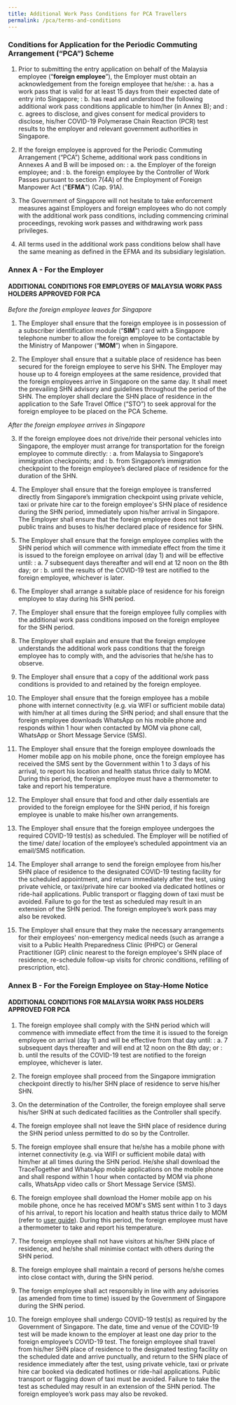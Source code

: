 ```yaml
---
title: Additional Work Pass Conditions for PCA Travellers
permalink: /pca/terms-and-conditions
---
```



### **Conditions for Application for the Periodic Commuting Arrangement (“PCA”) Scheme**

1. Prior to submitting the entry application on behalf of the Malaysia employee (“**foreign employee**”), the Employer must obtain an acknowledgement from the foreign employee that he/she:
: a. has a work pass that is valid for at least 15 days from their expected date of entry into Singapore;
: b. has read and understood the following additional work pass conditions applicable to him/her (in Annex B); and
: c. agrees to disclose, and gives consent for medical providers to disclose, his/her COVID-19 Polymerase Chain Reaction (PCR) test results to the employer and relevant government authorities in Singapore.

2. If the foreign employee is approved for the Periodic Commuting Arrangement (“PCA”) Scheme, additional work pass conditions in Annexes A and B will be imposed on:
: a. the Employer of the foreign employee; and
: b. the foreign employee by the Controller of Work Passes pursuant to section 7(4A) of the Employment of Foreign Manpower Act ("**EFMA**") (Cap. 91A).

3. The Government of Singapore will not hesitate to take enforcement measures against Employers and foreign employees who do not comply with the additional work pass conditions, including commencing criminal proceedings, revoking work passes and withdrawing work pass privileges.

4. All terms used in the additional work pass conditions below shall have the same meaning as defined in the EFMA and its subsidiary legislation.

### **Annex A - For the Employer**

#### ADDITIONAL CONDITIONS FOR EMPLOYERS OF MALAYSIA WORK PASS HOLDERS APPROVED FOR PCA

*Before the foreign employee leaves for Singapore*

1. The Employer shall ensure that the foreign employee is in possession of a subscriber identification module (“**SIM**”) card with a Singapore telephone number to allow the foreign employee to be contactable by the Ministry of Manpower (“**MOM**”) when in Singapore.

2. The Employer shall ensure that a suitable place of residence has been secured for the foreign employee to serve his SHN. The Employer may house up to 4 foreign employees at the same residence, provided that the foreign employees arrive in Singapore on the same day. It shall meet the prevailing SHN advisory and guidelines throughout the period of the SHN. The employer shall declare the SHN place of residence in the application to the Safe Travel Office (“STO”) to seek approval for the foreign employee to be placed on the PCA Scheme.

*After the foreign employee arrives in Singapore*

3. If the foreign employee does not drive/ride their personal vehicles into Singapore, the employer must arrange for transportation for the foreign employee to commute directly:
: a. from Malaysia to Singapore’s immigration checkpoints; and 
: b. from Singapore’s immigration checkpoint to the foreign employee’s declared place of residence for the duration of the SHN.

4. The Employer shall ensure that the foreign employee is transferred directly from Singapore’s immigration checkpoint using private vehicle, taxi or private hire car to the foreign employee's SHN place of residence during the SHN period, immediately upon his/her arrival in Singapore. The Employer shall ensure that the foreign employee does not take public trains and buses to his/her declared place of residence for SHN.

5. The Employer shall ensure that the foreign employee complies with the SHN period which will commence with immediate effect from the time it is issued to the foreign employee on arrival (day 1) and will be effective until:
: a. 7 subsequent days thereafter and will end at 12 noon on the 8th day; or
: b. until the results of the COVID-19 test are notified to the foreign employee, whichever is later.

6. The Employer shall arrange a suitable place of residence for his foreign employee to stay during his SHN period.

7. The Employer shall ensure that the foreign employee fully complies with the additional work pass conditions imposed on the foreign employee for the SHN period.

8. The Employer shall explain and ensure that the foreign employee understands the additional work pass conditions that the foreign employee has to comply with, and the advisories that he/she has to observe.

9. The Employer shall ensure that a copy of the additional work pass conditions is provided to and retained by the foreign employee.

10. The Employer shall ensure that the foreign employee has a mobile phone with internet connectivity (e.g. via WIFI or sufficient mobile data) with him/her at all times during the SHN period; and shall ensure that the foreign employee downloads WhatsApp on his mobile phone and responds within 1 hour when contacted by MOM via phone call, WhatsApp or Short Message Service (SMS).

11. The Employer shall ensure that the foreign employee downloads the Homer mobile app on his mobile phone, once the foreign employee has received the SMS sent by the Government within 1 to 3 days of his arrival, to report his location and health status thrice daily to MOM. During this period, the foreign employee must have a thermometer to take and report his temperature.

12. The Employer shall ensure that food and other daily essentials are provided to the foreign employee for the SHN period, if his foreign employee is unable to make his/her own arrangements.

13. The Employer shall ensure that the foreign employee undergoes the required COVID-19 test(s) as scheduled. The Employer will be notified of the time/ date/ location of the employee’s scheduled appointment via an email/SMS notification.

14. The Employer shall arrange to send the foreign employee from his/her SHN place of residence to the designated COVID-19 testing facility for the scheduled appointment, and return immediately after the test, using private vehicle, or taxi/private hire car booked via dedicated hotlines or ride-hail applications. Public transport or flagging down of taxi must be avoided. Failure to go for the test as scheduled may result in an extension of the SHN period. The foreign employee’s work pass may also be revoked.

15. The Employer shall ensure that they make the necessary arrangements for their employees' non-emergency medical needs (such as arrange a visit to a Public Health Preparedness Clinic (PHPC) or General Practitioner (GP) clinic nearest to the foreign employee's SHN place of residence, re-schedule follow-up visits for chronic conditions, refilling of prescription, etc).

### **Annex B - For the Foreign Employee on Stay-Home Notice**

#### ADDITIONAL CONDITIONS FOR MALAYSIA WORK PASS HOLDERS APPROVED FOR PCA

1. The foreign employee shall comply with the SHN period which will commence with immediate effect from the time it is issued to the foreign employee on arrival (day 1) and will be effective from that day until:
: a. 7 subsequent days thereafter and will end at 12 noon on the 8th day; or
: b. until the results of the COVID-19 test are notified to the foreign employee, whichever is later.

2. The foreign employee shall proceed from the Singapore immigration checkpoint directly to his/her SHN place of residence to serve his/her SHN.

3. On the determination of the Controller, the foreign employee shall serve his/her SHN at such dedicated facilities as the Controller shall specify.

4. The foreign employee shall not leave the SHN place of residence during the SHN period unless permitted to do so by the Controller.

5. The foreign employee shall ensure that he/she has a mobile phone with internet connectivity (e.g. via WIFI or sufficient mobile data) with him/her at all times during the SHN period. He/she shall download the TraceTogether and WhatsApp mobile applications on the mobile phone and shall respond within 1 hour when contacted by MOM via phone calls, WhatsApp video calls or Short Message Service (SMS).

6. The foreign employee shall download the Homer mobile app on his mobile phone, once he has received MOM's SMS sent within 1 to 3 days of his arrival, to report his location and health status thrice daily to MOM (refer to [user guide](https://homer.gov.sg/instructions/)). During this period, the foreign employee must have a thermometer to take and report his temperature.

7. The foreign employee shall not have visitors at his/her SHN place of residence, and he/she shall minimise contact with others during the SHN period.

8. The foreign employee shall maintain a record of persons he/she comes into close contact with, during the SHN period.

9. The foreign employee shall act responsibly in line with any advisories (as amended from time to time) issued by the Government of Singapore during the SHN period.

10. The foreign employee shall undergo COVID-19 test(s) as required by the Government of Singapore. The date, time and venue of the COVID-19 test will be made known to the employer at least one day prior to the foreign employee’s COVID-19 test. The foreign employee shall travel from his/her SHN place of residence to the designated testing facility on the scheduled date and arrive punctually, and return to the SHN place of residence immediately after the test, using private vehicle, taxi or private hire car booked via dedicated hotlines or ride-hail applications. Public transport or flagging down of taxi must be avoided. Failure to take the test as scheduled may result in an extension of the SHN period. The foreign employee’s work pass may also be revoked.
